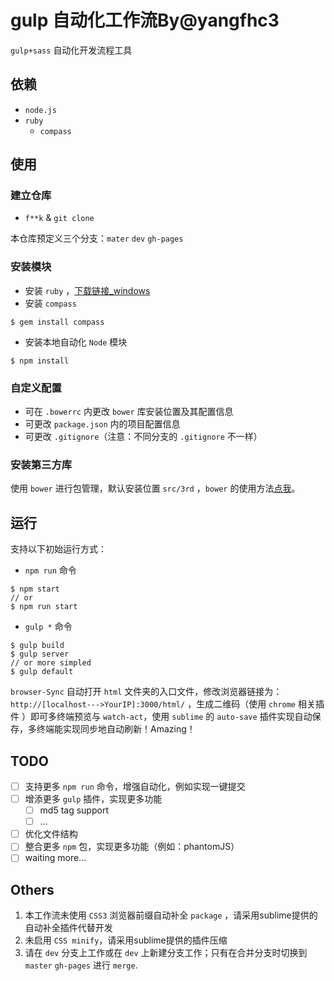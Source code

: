 # gulp 自动化工作流By@yangfhc3
`gulp+sass` 自动化开发流程工具
## 依赖
* `node.js`
* `ruby`
    * `compass`

## 使用
### 建立仓库
* `f**k` & `git clone`

本仓库预定义三个分支：`mater` `dev` `gh-pages` 
### 安装模块
* 安装 `ruby` ，[下载链接_windows](http://rubyinstaller.org/)
* 安装 `compass`
```
$ gem install compass
``` 
* 安装本地自动化 `Node` 模块
```
$ npm install
``` 
### 自定义配置
* 可在 `.bowerrc` 内更改 `bower` 库安装位置及其配置信息
* 可更改 `package.json` 内的项目配置信息
* 可更改 `.gitignore`（注意：不同分支的 `.gitignore` 不一样）

### 安装第三方库
使用 `bower` 进行包管理，默认安装位置 `src/3rd` ，`bower` 的使用方法[点我](https://www.zybuluo.com/yangfch3/note/274714)。

## 运行
支持以下初始运行方式：

* `npm run` 命令
```
$ npm start
// or
$ npm run start
```
* `gulp *` 命令
```
$ gulp build
$ gulp server
// or more simpled
$ gulp default
```

`browser-Sync` 自动打开 `html` 文件夹的入口文件，修改浏览器链接为：`http://[localhost--->YourIP]:3000/html/` ，生成二维码（使用 `chrome` 相关插件 ）即可多终端预览与 `watch-act`，使用 `sublime` 的 `auto-save` 插件实现自动保存，多终端能实现同步地自动刷新！Amazing！ 
## TODO

- [ ] 支持更多 `npm run` 命令，增强自动化，例如实现一键提交
- [ ] 增添更多 `gulp` 插件，实现更多功能
    - [ ] md5 tag support
    - [ ] ...
- [ ] 优化文件结构
- [ ] 整合更多 `npm` 包，实现更多功能（例如：phantomJS）
- [ ] waiting more...

## Others
1. 本工作流未使用 `CSS3` 浏览器前缀自动补全 `package` ，请采用sublime提供的自动补全插件代替开发
2. 未启用 `CSS minify`，请采用sublime提供的插件压缩
3. 请在 `dev` 分支上工作或在 `dev` 上新建分支工作；只有在合并分支时切换到 `master` `gh-pages` 进行 `merge`.